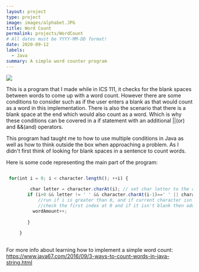```yaml
---
layout: project
type: project
image: images/alphabet.JPG
title: Word Count
permalink: projects/WordCount
# All dates must be YYYY-MM-DD format!
date: 2020-09-12
labels:
  - Java
summary: A simple word counter program
---
```


<img class="ui image" src="{{ site.baseurl }}/images/cotton-header.png">

This is a program that I made while in ICS 111, it checks for the blank spaces between words to come up with a word count. However there are some conditions to consider such as if the user enters a blank as that would count as a word in this implementation. There is also the scenario that there is a blank space at the end which would also count as a word. Which is why these conditions can be covered in a if statement with an additional ||(or) and &&(and) operators. 

This program had taught me to how to use multiple conditions in Java as well as how to think outside the box when approaching a problem. As I didn't first think of looking for blank spaces in a sentence to count words.

Here is some code representing the main part of the program:

```js

 for(int i = 0; i < character.length(); ++i) {
        
    	 char letter = character.charAt(i); // set char letter to the character at the string character's char at i
        if (i>0 && letter != ' ' && character.charAt(i-1)==' ' || character.charAt(0)!=' '&& i==0)  { 
        	//run if i is greater than 0, and if current character isn't blank but previous one is then add 1 to word amount
        	//check the first index at 0 and if it isn't blank then add 1 to word amount
          wordAmount++;                                                                               
        
        }
        
     }
     
```



For more info about learning how to implement a simple word count: https://www.java67.com/2016/09/3-ways-to-count-words-in-java-string.html




